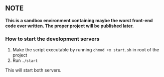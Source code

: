 ## NOTE
**This is a sandbox environment containing maybe the worst front-end code ever written. The proper project will be published later.**

### How to start the development servers
1. Make the script executable by running `chmod +x start.sh` in root of the project
2. Run `./start`

This will start both servers.
